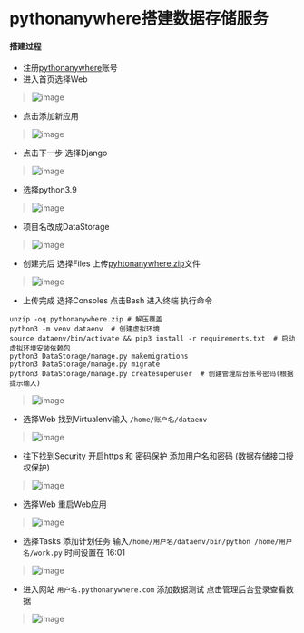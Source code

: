 # pythonanywhere搭建数据存储服务

#### 搭建过程
+ 注册[pythonanywhere](https://www.pythonanywhere.com/)账号
+ 进入首页选择Web
> ![image](https://user-images.githubusercontent.com/49028484/133044258-fdac8c10-d78c-44a3-abbc-c9d9dd5bae57.png)
+ 点击添加新应用
> ![image](https://user-images.githubusercontent.com/49028484/133044387-e34f6635-6a72-496e-bf53-982c6f59412d.png)
+ 点击下一步 选择Django
> ![image](https://user-images.githubusercontent.com/49028484/133044561-9074c370-79dd-4525-b277-8a3f5c27f5fb.png)
+ 选择python3.9
> ![image](https://user-images.githubusercontent.com/49028484/133044853-e0a59a8f-c152-4de6-a54d-876939c1df66.png)
+ 项目名改成DataStorage
> ![image](https://user-images.githubusercontent.com/49028484/133044958-c58b49d1-d379-4292-a1ae-6adb0da76970.png)
+ 创建完后 选择Files 上传[pyhtonanywhere.zip](https://github.com/rhming/pythonanywhere/releases/download/1.0/pythonanywhere.zip)文件
> ![image](https://user-images.githubusercontent.com/49028484/133045123-149dcc24-4acc-4147-9004-e25c87afcb4d.png)
+ 上传完成 选择Consoles 点击Bash 进入终端 执行命令
```
unzip -oq pythonanywhere.zip # 解压覆盖
python3 -m venv dataenv  # 创建虚拟环境
source dataenv/bin/activate && pip3 install -r requirements.txt  # 启动虚拟环境安装依赖包
python3 DataStorage/manage.py makemigrations
python3 DataStorage/manage.py migrate
python3 DataStorage/manage.py createsuperuser  # 创建管理后台账号密码(根据提示输入)
```
> ![image](https://user-images.githubusercontent.com/49028484/133045535-75d4ef61-064b-4f8e-b631-0231810e32da.png)
+ 选择Web 找到Virtualenv输入 `/home/账户名/dataenv`
> ![image](https://user-images.githubusercontent.com/49028484/133046561-bc3eb50d-bfa9-47cb-8ba4-adfe9c36a4d1.png)
+ 往下找到Security 开启https 和 密码保护 添加用户名和密码 (数据存储接口授权保护)
> ![image](https://user-images.githubusercontent.com/49028484/133048537-ba3f681f-75da-4ae8-8447-330d464cba49.png)
+ 选择Web 重启Web应用
> ![image](https://user-images.githubusercontent.com/49028484/133050071-22979a20-8a2c-4183-a152-9b4da266c500.png)
+ 选择Tasks 添加计划任务 输入`/home/用户名/dataenv/bin/python /home/用户名/work.py` 时间设置在 16:01
> ![image](https://user-images.githubusercontent.com/49028484/133049558-fcbb2f87-5b42-4270-a032-7a3fcb8e2695.png)
+ 进入网站 `用户名.pythonanywhere.com` 添加数据测试 点击管理后台登录查看数据
> ![image](https://user-images.githubusercontent.com/49028484/133053824-eb7e8ce5-5ae0-410e-95ad-b7ebbcc929a4.png)

